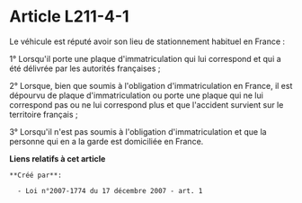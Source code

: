# Article L211-4-1

Le véhicule est réputé avoir son lieu de stationnement habituel en France : 

1° Lorsqu'il porte une plaque d'immatriculation qui lui correspond et qui a été délivrée par les autorités françaises ; 

2° Lorsque, bien que soumis à l'obligation d'immatriculation en France, il est dépourvu de plaque d'immatriculation ou porte
une plaque qui ne lui correspond pas ou ne lui correspond plus et que l'accident survient sur le territoire français ; 

3° Lorsqu'il n'est pas soumis à l'obligation d'immatriculation et que la personne qui en a la garde est domiciliée en France.

**Liens relatifs à cet article**

	**Créé par**:

	  - Loi n°2007-1774 du 17 décembre 2007 - art. 1

